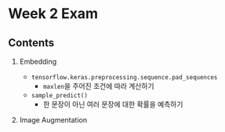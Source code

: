 # Week 2 Exam

## Contents
1. Embedding
    - `tensorflow.keras.preprocessing.sequence.pad_sequences`
        - `maxlen`을 주어진 조건에 따라 계산하기
    - `sample_predict()`
        - 한 문장이 아닌 여러 문장에 대한 확률을 예측하기

2. Image Augmentation